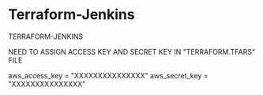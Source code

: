 # Terraform-Jenkins
TERRAFORM-JENKINS


NEED TO ASSIGN ACCESS KEY AND SECRET KEY IN "TERRAFORM.TFARS" FILE

aws_access_key = "XXXXXXXXXXXXXXX"
aws_secret_key = "XXXXXXXXXXXXXXX"
